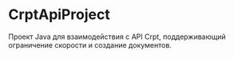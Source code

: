 # CrptApiProject
Проект Java для взаимодействия с API Crpt, поддерживающий ограничение скорости и создание документов.
